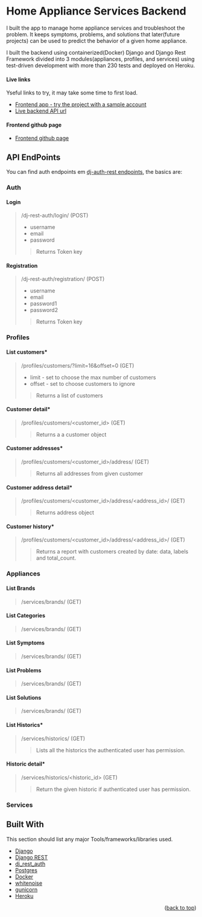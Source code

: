 # Home Appliance Services Backend

<!-- ABOUT THE PROJECT -->
I built the app to manage home appliance services and troubleshoot the problem. It keeps symptoms, problems, and solutions that later(future projects) can be used to predict the behavior of a given home appliance. 

I built the backend using containerized(Docker) Django and Django Rest Framework divided into 3 modules(appliances, profiles, and services) using test-driven development with more than 230 tests and deployed on Heroku.

#### Live links

Yseful links to try, it may take some time to first load.

* [Frontend app - try the project with a sample account](https://www.djangoproject.com/)
* [Live backend API url](https://www.django-rest-framework.org/)

#### Frontend github page

* [Frontend github page](https://www.djangoproject.com/)
  
## API EndPoints
You can find auth endpoints em [dj-auth-rest endpoints](https://dj-rest-auth.readthedocs.io/en/latest/api_endpoints.html), the basics are:

### Auth

#### Login
> /dj-rest-auth/login/ (POST)
>* username
>*  email
>*  password
>>Returns Token key


#### Registration
> /dj-rest-auth/registration/ (POST)
>* username
>*  email
>*  password1
>*  password2
>>Returns Token key

### Profiles

#### List customers*
> /profiles/customers/?limit=16&offset=0 (GET)
>*  limit - set to choose the max number of customers
>*  offset - set to choose customers to ignore
>>Returns a list of customers

#### Customer detail*
> /profiles/customers/<customer_id> (GET)
>> Returns a a customer object

#### Customer addresses*
> /profiles/customers/<customer_id>/address/ (GET)
>> Returns all addresses from given customer

#### Customer address detail*
> /profiles/customers/<customer_id>/address/<address_id>/ (GET)
>> Returns address object

#### Customer history*
> /profiles/customers/<customer_id>/address/<address_id>/ (GET)
>> Returns a report with customers created by date: data, labels and total_count.

### Appliances

#### List Brands
> /services/brands/ (GET)

#### List Categories
> /services/brands/ (GET)

#### List Symptoms
> /services/brands/ (GET)

#### List Problems
> /services/brands/ (GET)

#### List Solutions
> /services/brands/ (GET)

#### List Historics*
> /services/historics/ (GET)
>> Lists all the historics the authenticated user has permission.

#### Historic detail*
> /services/historics/<historic_id> (GET)
>> Return the given historic if authenticated user has permission.

### Services

## Built With

This section should list any major Tools/frameworks/libraries used.

* [Django](https://www.djangoproject.com/)
* [Django REST](https://www.django-rest-framework.org/)
* [dj_rest_auth](https://dj-rest-auth.readthedocs.io/en/latest/)
* [Postgres](https://www.postgresql.org/)
* [Docker](https://www.docker.com/)
* [whitenoise](http://whitenoise.evans.io/en/stable/)
* [gunicorn](https://gunicorn.org/)
* [Heroku](https://www.heroku.com/)

<p align="right">(<a href="#top">back to top</a>)</p>
